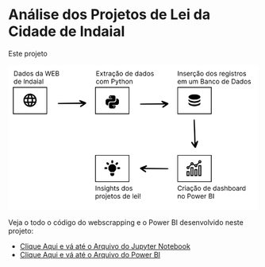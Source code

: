 # Análise dos Projetos de Lei da Cidade de Indaial

Este projeto

<img src="https://raw.githubusercontent.com/FerrazThales/Observatorio_Social_Indaial/main/imagens/fluxograma.svg">

Veja o todo o código do webscrapping e o Power BI desenvolvido neste projeto:
* [Clique Aqui e vá até o Arquivo do Jupyter Notebook](https://github.com/FerrazThales/Observatorio_Social_Indaial/blob/main/Proposi%C3%A7%C3%B5es%20Vereadores%20-%20Indaial%20(Santa%20Catarina).ipynb)
* [Clique Aqui e vá até o Arquivo do Power BI](https://github.com/FerrazThales/Observatorio_Social_Indaial/blob/main/Proposicoes_Indaial.pbix)
